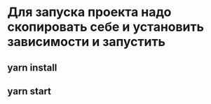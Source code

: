 # Для запуска проекта надо скопировать себе и установить зависимости и запустить
## yarn install
## yarn start


